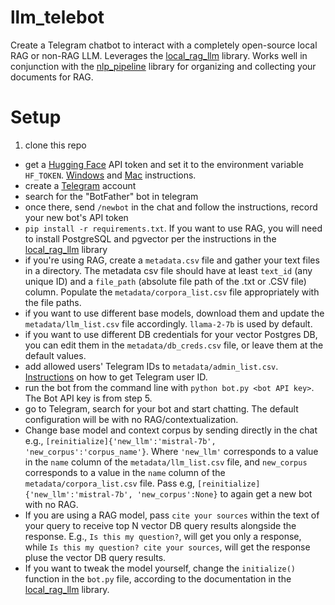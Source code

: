 # llm_telebot
Create a Telegram chatbot to interact with a completely open-source local RAG or non-RAG LLM. Leverages the [local\_rag\_llm](https://github.com/dhopp1/local_rag_llm) library. Works well in conjunction with the [nlp_pipeline](https://github.com/dhopp1/nlp_pipeline) library for organizing and collecting your documents for RAG.

# Setup
1. clone this repo
- get a [Hugging Face](https://huggingface.co/docs/api-inference/en/quicktour) API token and set it to the environment variable `HF_TOKEN`. [Windows](https://phoenixnap.com/kb/windows-set-environment-variable) and [Mac](https://phoenixnap.com/kb/set-environment-variable-mac) instructions.
- create a [Telegram](https://telegram.org/) account
- search for the "BotFather" bot in telegram
- once there, send `/newbot` in the chat and follow the instructions, record your new bot's API token
- `pip install -r requirements.txt`. If you want to use RAG, you will need to install PostgreSQL and pgvector per the instructions in the [local\_rag\_llm](https://github.com/dhopp1/local_rag_llm) library
- if you're using RAG, create a `metadata.csv` file and gather your text files in a directory. The metadata csv file should have at least `text_id` (any unique ID) and a `file_path` (absolute file path of the .txt or .CSV file) column. Populate the `metadata/corpora_list.csv` file appropriately with the file paths.
- if you want to use different base models, download them and update the `metadata/llm_list.csv` file accordingly. `llama-2-7b` is used by default.
- if you want to use different DB credentials for your vector Postgres DB, you can edit them in the `metadata/db_creds.csv` file, or leave them at the default values.
- add allowed users' Telegram IDs to `metadata/admin_list.csv`. [Instructions](https://bigone.zendesk.com/hc/en-us/articles/360008014894-How-to-get-the-Telegram-user-ID) on how to get Telegram user ID.
- run the bot from the command line with `python bot.py <bot API key>`. The Bot API key is from step 5.
- go to Telegram, search for your bot and start chatting. The default configuration will be with no RAG/contextualization.
- Change base model and context corpus by sending directly in the chat e.g., `[reinitialize]{'new_llm':'mistral-7b', 'new_corpus':'corpus_name'}`. Where `'new_llm'` corresponds to a value in the `name` column of the `metadata/llm_list.csv` file, and `new_corpus` corresponds to a value in the `name` column of the `metadata/corpora_list.csv` file. Pass e.g, `[reinitialize]{'new_llm':'mistral-7b', 'new_corpus':None}` to again get a new bot with no RAG.
- If you are using a RAG model, pass `cite your sources` within the text of your query to receive top N vector DB query results alongside the response. E.g., `Is this my question?`, will get you only a response, while `Is this my question? cite your sources`, will get the response pluse the vector DB query results.
- If you want to tweak the model yourself, change the `initialize()` function in the `bot.py` file, according to the documentation in the [local\_rag\_llm](https://github.com/dhopp1/local_rag_llm) library.

